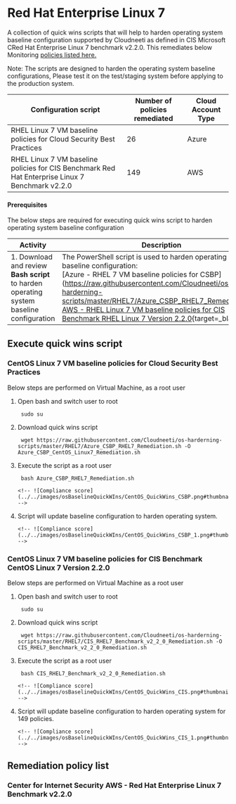 # Red Hat Enterprise Linux 7

 A collection of quick wins scripts that will help to harden operating system baseline configuration supported by Cloudneeti as defined in CIS Microsoft CRed Hat Enterprise Linux 7 benchmark v2.2.0. This remediates below Monitoring [policies listed here.](../../osBaseline/rhelQuickWins/#center-for-internet-security-aws-red-hat-enterprise-linux-7-benchmark-v220)

Note: The scripts are designed to harden the operating system baseline configurations, Please test it on the test/staging system before applying to the production system.


| **Configuration script**        | **Number of policies remediated** | **Cloud Account Type**|
|--------------------------------|-------------------------------|-----------------------------------|
| RHEL Linux 7 VM baseline policies for Cloud Security Best Practices            | 26                               | Azure|
| RHEL Linux 7 VM baseline policies for CIS Benchmark Red Hat Enterprise Linux 7 Benchmark v2.2.0   | 149                               | AWS|


#### Prerequisites 

The below steps are required for executing quick wins script to harden operating system baseline configuration

| Activity             | Description                |
|----------------------|----------------------------|
| 1.	Download and review **Bash script** to harden operating system baseline configuration | The PowerShell script is used to harden operating system baseline configuration: <br> [Azure - RHEL 7 VM baseline policies for CSBP](https://raw.githubusercontent.com/Cloudneeti/os-harderning-scripts/master/RHEL7/Azure_CSBP_RHEL7_Remediation.sh} <br> [AWS - RHEL Linux 7 VM baseline policies for CIS Benchmark RHEL Linux 7 Version 2.2.0](https://raw.githubusercontent.com/Cloudneeti/os-harderning-scripts/master/RHEL7/CIS_RHEL7_Benchmark_v2_2_0_Remediation.sh){target=_blank}|

Execute quick wins script
-------------------------

### CentOS Linux 7 VM baseline policies for Cloud Security Best Practices

Below steps are performed on Virtual Machine, as a root user

1. Open bash and switch user to root

        sudo su

2. Download quick wins script

        wget https://raw.githubusercontent.com/Cloudneeti/os-harderning-scripts/master/RHEL7/Azure_CSBP_RHEL7_Remediation.sh -O Azure_CSBP_CentOS_Linux7_Remediation.sh

3. Execute the script as a root user  

        bash Azure_CSBP_RHEL7_Remediation.sh

       <!-- ![Compliance score](../../images/osBaselineQuickWIns/CentOS_QuickWins_CSBP.png#thumbnail_1) -->

4. Script will update baseline configuration to harden operating system.

       <!-- ![Compliance score](../../images/osBaselineQuickWIns/CentOS_QuickWins_CSBP_1.png#thumbnail_1) -->

### CentOS Linux 7 VM baseline policies for CIS Benchmark CentOS Linux 7 Version 2.2.0

Below steps are performed on Virtual Machine as a root user

1. Open bash and switch user to root

        sudo su

2. Download quick wins script

        wget https://raw.githubusercontent.com/Cloudneeti/os-harderning-scripts/master/RHEL7/CIS_RHEL7_Benchmark_v2_2_0_Remediation.sh -O CIS_RHEL7_Benchmark_v2_2_0_Remediation.sh

3. Execute the script as a root user  

        bash CIS_RHEL7_Benchmark_v2_2_0_Remediation.sh

       <!-- ![Compliance score](../../images/osBaselineQuickWIns/CentOS_QuickWins_CIS.png#thumbnail_1) -->

4. Script will update baseline configuration to harden operating system for 149 policies.

       <!-- ![Compliance score](../../images/osBaselineQuickWIns/CentOS_QuickWins_CIS_1.png#thumbnail_1) -->


## Remediation policy list

### Center for Internet Security AWS - Red Hat Enterprise Linux 7 Benchmark v2.2.0

